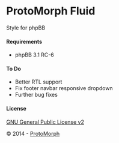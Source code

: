 ProtoMorph Fluid
======================

Style for phpBB

#### Requirements

- phpBB 3.1 RC-6

#### To Do

- Better RTL support
- Fix footer navbar responsive dropdown
- Further bug fixes

#### License

[GNU General Public License v2](http://opensource.org/licenses/GPL-2.0)

© 2014 - [ProtoMorph](http://protomorph.tk/)
